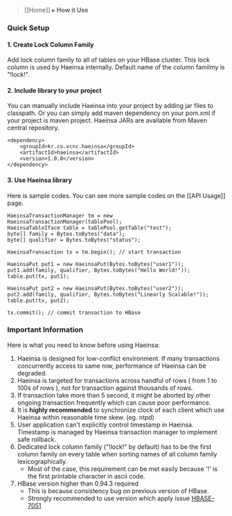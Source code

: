 > [[Home]] ▸ **How it Use**

### Quick Setup

#### 1. Create Lock Column Family

Add lock column family to all of tables on your HBase cluster.
This lock column is used by Haeinsa internally.
Default name of the column familmy is "!lock!".

#### 2. Include library to your project

You can manually include Haeinsa into your project by adding jar files to classpath.
Or you can simply add maven dependency on your pom.xml if your project is maven project.
Haeinsa JARs are available from Maven central repository.

	<dependency>
	    <groupId>kr.co.vcnc.haeinsa</groupId>
	    <artifactId>haeinsa</artifactId>
	    <version>1.0.0</version>
	</dependency>

#### 3. Use Haeinsa library

Here is sample codes. You can see more sample codes on the [[API Usage]] page.

	HaeinsaTransactionManager tm = new HaeinsaTransactionManager(tablePool);
	HaeinsaTableIface table = tablePool.getTable("test");
	byte[] family = Bytes.toBytes("data");
	byte[] qualifier = Bytes.toBytes("status");

	HaeinsaTransaction tx = tm.begin(); // start transaction

	HaeinsaPut put1 = new HaeinsaPut(Bytes.toBytes("user1"));
	put1.add(family, qualifier, Bytes.toBytes("Hello World!"));
	table.put(tx, put1);

	HaeinsaPut put2 = new HaeinsaPut(Bytes.toBytes("user2"));
	put2.add(family, qualifier, Bytes.toBytes("Linearly Scalable!"));
	table.put(tx, put2);

	tx.commit(); // commit transaction to HBase

### Important Information

Here is what you need to know before using Haeinsa:

1. Haeinsa is designed for low-conflict environment. If many transactions concurrently access to same row, performance of Haeinsa can be degraded.
2. Haeinsa is targeted for transactions across handful of rows ( from 1 to 100s of rows ), not for transaction against thousands of rows.
3. If transaction take more than 5 second, it might be aborted by other ongoing transaction frequently which can cause poor performance. 
4. It is **highly recommended** to synchronize clock of each client which use Haeinsa within reasonable time skew. (eg. ntpd)
5. User application can't explicitly control timestamp in Haeinsa. Timestamp is managed by Haeinsa transaction manager to implement safe rollback.
6. Dedicated lock column family ("!lock!" by default) has to be the first column family on every table when sorting names of all column family lexicographically. 
	- Most of the case, this requirement can be met easily because '!' is the first printable character in ascii code.
7. HBase version higher than 0.94.3 required
	- This is because consistency bug on previous version of HBase. 
	- Strongly recommended to use version which apply issue [HBASE-7051](https://issues.apache.org/jira/browse/HBASE-7051)

